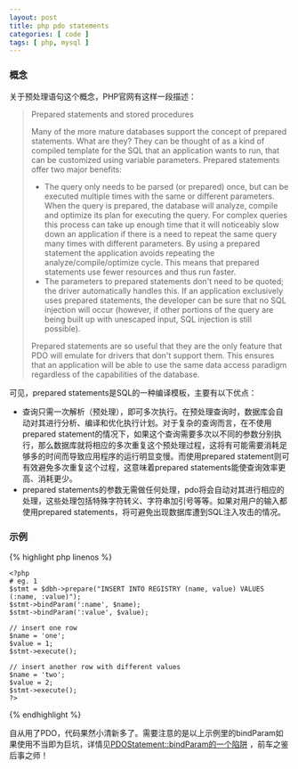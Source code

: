 ```yaml
---
layout: post
title: php pdo statements
categories: [ code ]
tags: [ php, mysql ]
---
```


### 概念

关于预处理语句这个概念，PHP官网有这样一段描述：

> Prepared statements and stored procedures
> 
> Many of the more mature databases support the concept of prepared statements. What are they? They can be thought of as a kind of compiled template for the SQL that an application wants to run, that can be customized using variable parameters. Prepared statements offer two major benefits:
> 
> *   The query only needs to be parsed (or prepared) once, but can be executed multiple times with the same or different parameters. When the query is prepared, the database will analyze, compile and optimize its plan for executing the query. For complex queries this process can take up enough time that it will noticeably slow down an application if there is a need to repeat the same query many times with different parameters. By using a prepared statement the application avoids repeating the analyze/compile/optimize cycle. This means that prepared statements use fewer resources and thus run faster.
> *   The parameters to prepared statements don't need to be quoted; the driver automatically handles this. If an application exclusively uses prepared statements, the developer can be sure that no SQL injection will occur (however, if other portions of the query are being built up with unescaped input, SQL injection is still possible).
> 
> Prepared statements are so useful that they are the only feature that PDO will emulate for drivers that don't support them. This ensures that an application will be able to use the same data access paradigm regardless of the capabilities of the database.

可见，prepared statements是SQL的一种编译模板，主要有以下优点：

*   查询只需一次解析（预处理），即可多次执行。在预处理查询时，数据库会自动对其进行分析、编译和优化执行计划。对于复杂的查询而言，在不使用prepared statement的情况下，如果这个查询需要多次以不同的参数分别执行，那么数据库就将相应的多次重复这个预处理过程，这将有可能需要消耗足够多的时间而导致应用程序的运行明显变慢。而使用prepared statement则可有效避免多次重复这个过程，这意味着prepared statements能使查询效率更高、消耗更少。 
*   prepared statements的参数无需做任何处理，pdo将会自动对其进行相应的处理，这些处理包括特殊字符转义、字符串加引号等等。如果对用户的输入都使用prepared statements，将可避免出现数据库遭到SQL注入攻击的情况。 

### 示例

{% highlight php linenos %}

    <?php
    # eg. 1
    $stmt = $dbh->prepare("INSERT INTO REGISTRY (name, value) VALUES (:name, :value)");
    $stmt->bindParam(':name', $name);
    $stmt->bindParam(':value', $value);
    
    // insert one row
    $name = 'one';
    $value = 1;
    $stmt->execute();
    
    // insert another row with different values
    $name = 'two';
    $value = 2;
    $stmt->execute();
    ?>
    
{% endhighlight %}

自从用了PDO，代码果然小清新多了。需要注意的是以上示例里的bindParam如果使用不当即为巨坑，详情见[PDOStatement::bindParam的一个陷阱][1] ，前车之鉴后事之师！

 [1]: http://www.laruence.com/2012/10/16/2831.html